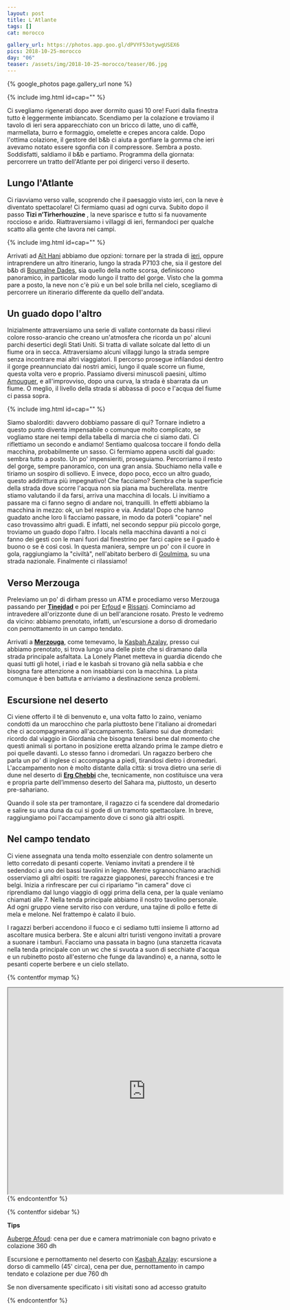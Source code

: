```yaml
---
layout: post
title: L'Atlante
tags: []
cat: morocco

gallery_url: https://photos.app.goo.gl/dPVYF53otywgUSEX6
pics: 2018-10-25-morocco
day: "06"
teaser: /assets/img/2018-10-25-morocco/teaser/06.jpg
---
```


{% google_photos page.gallery_url none %}

{% include img.html id=cap="" %}

Ci svegliamo rigenerati dopo aver dormito quasi 10 ore! Fuori dalla finestra tutto è leggermente imbiancato. Scendiamo per la colazione e troviamo il tavolo di ieri sera apparecchiato con un bricco di latte, uno di caffè, marmellata, burro e formaggio, omelette e crepes ancora calde. Dopo l'ottima colazione, il gestore del b&b ci aiuta a gonfiare la gomma che ieri avevamo notato essere sgonfia con il compressore. Sembra a posto. Soddisfatti, saldiamo il b&b e partiamo. Programma della giornata: percorrere un tratto dell'Atlante per poi dirigerci verso il deserto.

## Lungo l'Atlante

Ci riavviamo verso valle, scoprendo che il paesaggio visto ieri, con la neve è diventato spettacolare! Ci fermiamo quasi ad ogni curva. Subito dopo il passo **Tizi n’Tirherhouzine** , la neve sparisce e tutto si fa nuovamente roccioso e arido. Riattraversiamo i villaggi di ieri, fermandoci per qualche scatto alla gente che lavora nei campi.

{% include img.html id=cap="" %}

Arrivati ad [Aït Hani](https://it.wikipedia.org/wiki/Ait_Hani) abbiamo due opzioni: tornare per la strada di [ieri](https://www.van42.com/2018/10/30/morocco_05-dades.html), oppure intraprendere un altro itinerario, lungo la strada P7103 che, sia il gestore del b&b di [Boumalne Dades](https://it.wikipedia.org/wiki/Boumalne_Dades), sia quello della notte scorsa, definiscono panoramico, in particolar modo lungo il tratto del gorge. Visto che la gomma pare a posto, la neve non c'è più e un bel sole brilla nel cielo, scegliamo di percorrere un itinerario differente da quello dell'andata.

## Un guado dopo l'altro

Inizialmente attraversiamo una serie di vallate contornate da bassi rilievi colore rosso-arancio che creano un'atmosfera che ricorda un po' alcuni parchi desertici degli Stati Uniti. Si tratta di vallate solcate dal letto di un fiume ora in secca. Attraversiamo alcuni villaggi lungo la strada sempre senza incontrare mai altri viaggiatori. Il percorso prosegue infilandosi dentro il gorge preannunciato dai nostri amici, lungo il quale scorre un fiume, questa volta vero e proprio. Passiamo diversi minuscoli paesini, ultimo [Amouguer](https://it.wikipedia.org/wiki/Amouguer), e all'improvviso, dopo una curva, la strada è sbarrata da un fiume. O meglio, il livello della strada si abbassa di poco e l'acqua del fiume ci passa sopra.

{% include img.html id=cap="" %}

Siamo sbalorditi: davvero dobbiamo passare di qui? Tornare indietro a questo punto diventa impensabile o comunque molto complicato, se vogliamo stare nei tempi della tabella di marcia che ci siamo dati. Ci riflettiamo un secondo e andiamo! Sentiamo qualcosa toccare il fondo della macchina, probabilmente un sasso. Ci fermiamo appena usciti dal guado: sembra tutto a posto. Un po' impensieriti, proseguiamo. Percorriamo il resto del gorge, sempre panoramico, con una gran ansia. Sbuchiamo nella valle e tiriamo un sospiro di sollievo. E invece, dopo poco, ecco un altro guado, questo addirittura più impegnativo! Che facciamo? Sembra che la superficie della strada dove scorre l'acqua non sia piana ma bucherellata. mentre stiamo valutando il da farsi, arriva una macchina di locals. Li invitiamo a passare ma ci fanno segno di andare noi, tranquilli. In effetti abbiamo la macchina in mezzo: ok, un bel respiro e via. Andata! Dopo che hanno guadato anche loro li facciamo passare, in modo da poterli "copiare" nel caso trovassimo altri guadi. E infatti, nel secondo seppur più piccolo gorge, troviamo un guado dopo l'altro. I locals nella macchina davanti a noi ci fanno dei gesti con le mani fuori dal finestrino per farci capire se il guado è buono o se è così così. In questa maniera, sempre un po' con il cuore in gola, raggiungiamo la "civiltà", nell'abitato berbero di [Goulmima](https://it.wikipedia.org/wiki/Goulmima), su una strada nazionale. Finalmente ci rilassiamo!

## Verso Merzouga

Preleviamo un po' di dirham presso un ATM e procediamo verso Merzouga passando per [**Tinejdad**](https://it.wikipedia.org/wiki/Tinejdad) e poi per [Erfoud](https://www.marocco.org/cosa-vedere-marocco/erfoud/) e [Rissani](https://it.wikipedia.org/wiki/Er-rissani). Cominciamo ad intravedere all'orizzonte dune di un bell'arancione rosato. Presto le vedremo da vicino: abbiamo prenotato, infatti, un'escursione a dorso di dromedario con pernottamento in un campo tendato.

Arrivati a [**Merzouga**](https://www.marocco.org/cosa-vedere-marocco/merzouga/), come temevamo, la [Kasbah Azalay](https://kasbahazalay.com/en/home/), presso cui abbiamo prenotato, si trova lungo una delle piste che si diramano dalla strada principale asfaltata. La Lonely Planet metteva in guardia dicendo che quasi tutti gli hotel, i riad e le kasbah si trovano già nella sabbia e che bisogna fare attenzione a non insabbiarsi con la macchina. La pista comunque è ben battuta e arriviamo a destinazione senza problemi.

## Escursione nel deserto

Ci viene offerto il tè di benvenuto e, una volta fatto lo zaino, veniamo condotti da un marocchino che parla piuttosto bene l'italiano ai dromedari che ci accompagneranno all'accampamento. Saliamo sui due dromedari: ricordo dal viaggio in Giordania che bisogna tenersi bene dal momento che questi animali si portano in posizione eretta alzando prima le zampe dietro e poi quelle davanti. Lo stesso fanno i dromedari. Un ragazzo berbero che parla un po' di inglese ci accompagna a piedi, tirandosi dietro i dromedari. L'accampamento non è molto distante dalla città: si trova dietro una serie di dune nel deserto di [**Erg Chebbi**](https://it.wikipedia.org/wiki/Erg_Chebbi) che, tecnicamente, non costituisce una vera e propria parte dell’immenso deserto del Sahara ma, piuttosto, un deserto pre-sahariano.

Quando il sole sta per tramontare, il ragazzo ci fa scendere dal dromedario e salire su una duna da cui si gode di un tramonto spettacolare. In breve, raggiungiamo poi l'accampamento dove ci sono già altri ospiti.

## Nel campo tendato

Ci viene assegnata una tenda molto essenziale con dentro solamente un letto corredato di pesanti coperte. Veniamo invitati a prendere il tè sedendoci a uno dei bassi tavolini in legno. Mentre sgranocchiamo arachidi osserviamo gli altri ospiti: tre ragazze giapponesi, parecchi francesi e tre belgi. Inizia a rinfrescare per cui ci ripariamo "in camera" dove ci riprendiamo dal lungo viaggio di oggi prima della cena, per la quale veniamo chiamati alle 7. Nella tenda principale abbiamo il nostro tavolino personale. Ad ogni gruppo viene servito riso con verdure, una tajine di pollo e fette di mela e melone. Nel frattempo è calato il buio.

I ragazzi berberi accendono il fuoco e ci sediamo tutti insieme lì attorno ad ascoltare musica berbera. Ste e alcuni altri turisti vengono invitati a provare a suonare i tamburi. Facciamo una passata in bagno (una stanzetta ricavata nella tenda principale con un wc che si svuota a suon di secchiate d'acqua e un rubinetto posto all'esterno che funge da lavandino) e, a nanna, sotto le pesanti coperte berbere e un cielo stellato.

{% contentfor mymap %}
<iframe src="https://www.google.com/maps/d/embed?mid=1C6ehBTq8hC1q8DJ6n24IZcKGpnPy6ZdJ&ehbc=2E312F" width="640" height="480"></iframe>
{% endcontentfor %}

{% contentfor sidebar %}

**Tips**

[Auberge Afoud](https://www.tripadvisor.fr/Hotel_Review-g6487124-d6431965-Reviews-Auberge_Afoud-Agoudal_Meknes_Tafilalet_Region.html): cena per due e camera matrimoniale con bagno privato e colazione 360 dh

Escursione  e pernottamento nel deserto con [Kasbah Azalay](https://kasbahazalay.com/en/home/): escursione a dorso di cammello (45' circa), cena per due, pernottamento in campo tendato e colazione per due 760 dh

Se non diversamente specificato i siti visitati sono ad accesso gratuito

{% endcontentfor %}